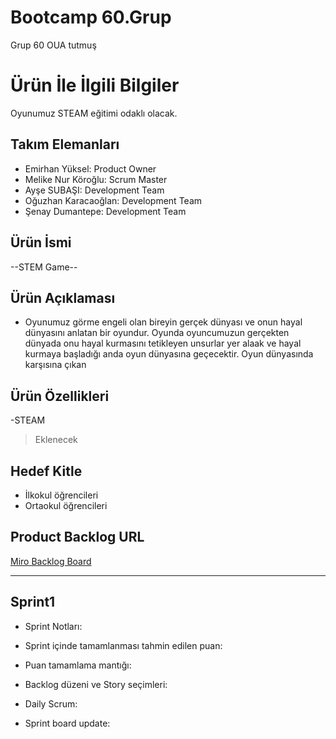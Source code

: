  
# **Bootcamp 60.Grup**

Grup 60 OUA tutmuş

# Ürün İle İlgili Bilgiler
 Oyunumuz STEAM  eğitimi odaklı olacak.

## Takım Elemanları

- Emirhan Yüksel: Product Owner
- Melike Nur Köroğlu: Scrum Master
- Ayşe SUBAŞI: Development Team
- Oğuzhan Karacaoğlan: Development Team
- Şenay Dumantepe: Development Team 

## Ürün İsmi

--STEM Game--

## Ürün Açıklaması

- Oyunumuz görme engeli olan bireyin gerçek dünyası ve onun hayal dünyasını anlatan bir oyundur. Oyunda oyuncumuzun gerçekten dünyada onu hayal kurmasını tetikleyen unsurlar yer alaak ve hayal kurmaya başladığı anda oyun dünyasına geçecektir. Oyun dünyasında karşısına çıkan

## Ürün Özellikleri

-STEAM
>Eklenecek

## Hedef Kitle

- İlkokul öğrencileri
- Ortaokul öğrencileri

## Product Backlog URL

[Miro Backlog Board](https://miro.com/app/board/uXjVO5l1S8o=/?share_link_id=436440516610)

---
## Sprint1

- Sprint Notları:

- Sprint içinde tamamlanması tahmin edilen puan:

- Puan tamamlama mantığı: 

- Backlog düzeni ve Story seçimleri: 

- Daily Scrum:

- Sprint board update: 
